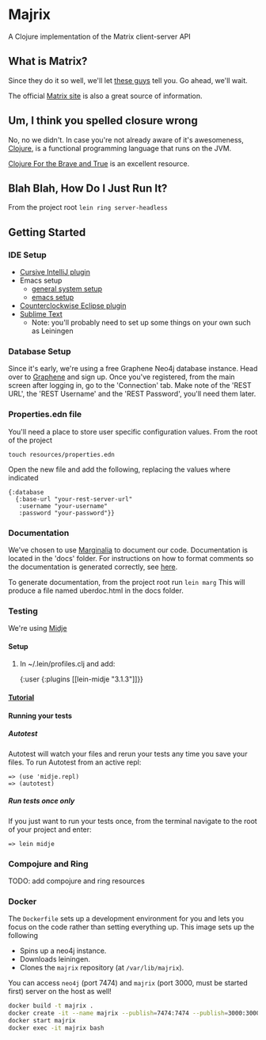 # Majrix
A Clojure implementation of the Matrix client-server API

## What is Matrix?
Since they do it so well, we'll let [these guys](https://www.ruma.io/docs/matrix/) tell you. Go ahead, we'll wait.

The official [Matrix site](https://www.matrix.org) is also a great source of information.

## Um, I think you spelled closure wrong
No, no we didn't. In case you're not already aware of it's awesomeness, [Clojure](https://www.clojure.org), is a functional programming language that runs on the JVM.

[Clojure For the Brave and True](http://www.braveclojure.com) is an excellent resource.

## Blah Blah, How Do I Just Run It?
From the project root ```lein ring server-headless```

## Getting Started

### IDE Setup
- [Cursive IntelliJ plugin](https://cursive-ide.com/userguide/index.html)
- Emacs setup
  + [general system setup](http://www.braveclojure.com/getting-started/)
  + [emacs setup](www.braveclojure.com/basic-emacs/)
- [Counterclockwise Eclipse plugin](http://doc.ccw-ide.org/documentation.html)
- [Sublime Text](https://spin.atomicobject.com/2016/04/08/sublime-text-clojure/)
  + Note: you'll probably need to set up some things on your own such as Leiningen
  
### Database Setup
Since it's early, we're using a free Graphene Neo4j database instance. Head over to [Graphene](www.graphenedb.com) and sign up. Once you've registered, from the main screen after logging in, go to the 'Connection' tab. Make note of the 'REST URL', the 'REST Username' and the 'REST Password', you'll need them later.
  
### Properties.edn file
You'll need a place to store user specific configuration values. From the root of the project

    touch resources/properties.edn
    
Open the new file and add the following, replacing the values where indicated

    {:database
      {:base-url "your-rest-server-url"
       :username "your-username"
       :password "your-password"}}

### Documentation
We've chosen to use [Marginalia](https://github.com/gdeer81/marginalia) to document our code. Documentation is located in the
'docs' folder. For instructions on how to format comments so the documentation is generated correctly, see [here](gdeer81.github.io/marginalia/).  

To generate documentation, from the project root run `lein marg` This will produce a file named uberdoc.html in the docs folder.

### Testing

We're using [Midje](https://github.com/marick/Midje)

#### Setup
1) In ~/.lein/profiles.clj and add:

    {:user {:plugins [[lein-midje "3.1.3"]]}}

#### [Tutorial](https://github.com/marick/Midje/wiki/A-tutorial-introduction)

#### Running your tests

##### Autotest
Autotest will watch your files and rerun your tests any time you save your files.
To run Autotest from an active repl:

    => (use 'midje.repl)
    => (autotest)

##### Run tests once only
If you just want to run your tests once, from the terminal navigate to the root of
your project and enter:

    => lein midje

### Compojure and Ring
TODO: add compojure and ring resources 

### Docker
The `Dockerfile` sets up a development environment for you and lets you focus on
the code rather than setting everything up. This image sets up the following

- Spins up a neo4j instance.
- Downloads leiningen.
- Clones the `majrix` repository (at `/var/lib/majrix`).

You can access `neo4j` (port 7474) and `majrix` (port 3000, must be started
first) server on the host as well!

```sh
docker build -t majrix .
docker create -it --name majrix --publish=7474:7474 --publish=3000:3000 --volume=$HOME/neo4j/data:/data majrix
docker start majrix
docker exec -it majrix bash
```
